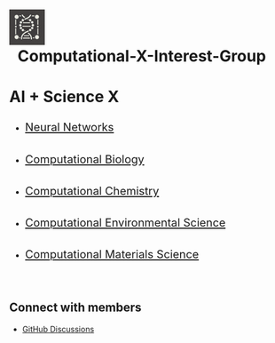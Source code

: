 # <img src="../../resources/static/logo.webp" alt="Project Logo" width="64" height="64" style="vertical-align: middle;"> <span style="display: inline-block; vertical-align: middle; padding-left: 15px;">Computational-X-Interest-Group</span>

# AI + Science X

<div style="font-size: 1.2em; line-height: 2;">

- <a href="Neural_networks/README.md" style="font-size: 1.2em;">Neural Networks</a>

- <a href="Biology/README.md" style="font-size: 1.2em;">Computational Biology</a>

- <a href="Chemistry/README.md" style="font-size: 1.2em;">Computational Chemistry</a>

- <a href="Environmental/README.md" style="font-size: 1.2em;">Computational Environmental Science</a>

- <a href="Materials/README.md" style="font-size: 1.2em;">Computational Materials Science</a>

</div>

<br>

## Connect with members

- [GitHub Discussions](https://github.com/ee2k/Computational-X-Interest-Group/discussions/)
<!-- - Twitter Community (Under development)
[Computational-X](https://x.com/i/communities/xxxx) -->
